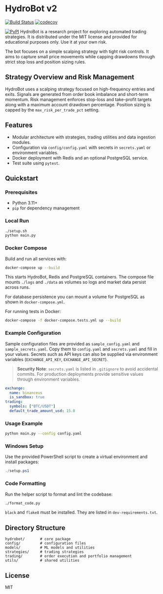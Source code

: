 # HydroBot v2

[![Build Status](https://github.com/user/repo/actions/workflows/test.yml/badge.svg)](https://github.com/user/repo/actions/workflows/test.yml)
[![codecov](https://codecov.io/gh/user/repo/branch/main/graph/badge.svg?token=TOKEN)](https://codecov.io/gh/user/repo)

[![PyPI](https://img.shields.io/pypi/v/hft-scalping-bot.svg)](https://pypi.org/project/hft-scalping-bot/)
HydroBot is a research project for exploring automated trading strategies. It is
distributed under the MIT license and provided for educational purposes only.
Use it at your own risk.

The bot focuses on a simple scalping strategy with tight risk controls. It aims
to capture small price movements while capping drawdowns through strict stop
loss and position sizing rules.
## Strategy Overview and Risk Management
HydroBot uses a scalping strategy focused on high-frequency entries and exits.
Signals are generated from order book imbalance and short-term momentum.
Risk management enforces stop-loss and take-profit targets along with a
maximum account drawdown percentage. Position sizing is capped by the
`max_risk_per_trade_pct` setting.


## Features
* Modular architecture with strategies, trading utilities and data ingestion modules.
* Configuration via `config/config.yaml` with secrets in `secrets.yaml` or environment variables.
* Docker deployment with Redis and an optional PostgreSQL service.
* Test suite using `pytest`.

## Quickstart

### Prerequisites
* Python 3.11+
* `pip` for dependency management

### Local Run
```bash
./setup.sh
python main.py
```

### Docker Compose
Build and run all services with:
```bash
docker-compose up --build
```
This starts HydroBot, Redis and PostgreSQL containers.
The compose file mounts `./logs` and `./data` as volumes so logs and market
data persist across runs.

For database persistence you can mount a volume for PostgreSQL as shown in `docker-compose.yml`.

For running tests in Docker:
```bash
docker-compose -f docker-compose.tests.yml up --build
```

### Example Configuration
Sample configuration files are provided as `sample_config.yaml` and
`sample_secrets.yaml`. Copy them to `config.yaml` and `secrets.yaml` and fill in
your values. Secrets such as API keys can also be supplied via environment
variables (`EXCHANGE_API_KEY`, `EXCHANGE_API_SECRET`).

> **Security Note**: `secrets.yaml` is listed in `.gitignore` to avoid accidental commits.
> For production deployments provide sensitive values through environment variables.

```yaml
exchange:
  name: binanceus
  is_sandbox: true
trading:
  symbols: ["BTC/USDT"]
  default_trade_amount_usd: 15.0
```

### Usage Example
```bash
python main.py --config config.yaml
```

### Windows Setup
Use the provided PowerShell script to create a virtual environment and install packages:
```powershell
./setup.ps1
```

### Code Formatting
Run the helper script to format and lint the codebase:

```bash
./format_code.py
```

`black` and `flake8` must be installed. They are listed in
`dev-requirements.txt`.

## Directory Structure
```
hydrobot/       # core package
config/         # configuration files
models/         # ML models and utilities
strategies/     # trading strategies
trading/        # order execution and portfolio management
utils/          # shared utilities
```

## License
MIT
